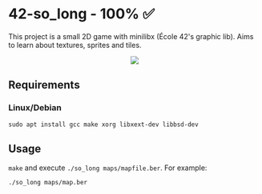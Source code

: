 # 42-so_long - 100% ✅
This project is a small 2D game with minilibx (École 42's graphic lib). Aims to learn about textures, sprites and tiles.

<div align="center">
<img src="https://github.com/fesper-s/fesper-s.github.io/blob/main/assets/so_long.png">
</div>

## Requirements
### Linux/Debian
```
sudo apt install gcc make xorg libxext-dev libbsd-dev
```

## Usage
`make` and execute `./so_long maps/mapfile.ber`. For example:
```
./so_long maps/map.ber
```
